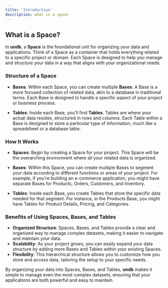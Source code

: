 ```yaml
---
title: 'Introduction'
description: what is a space
---
```


## What is a Space?

In **undb**, a **Space** is the foundational unit for organizing your data and applications. Think of a Space as a container that holds everything related to a specific project or domain. Each Space is designed to help you manage and structure your data in a way that aligns with your organizational needs.

### Structure of a Space

- **Bases**: Within each Space, you can create multiple **Bases**. A Base is a more focused collection of related data, akin to a database in traditional terms. Each Base is designed to handle a specific aspect of your project or business process.

- **Tables**: Inside each Base, you’ll find **Tables**. Tables are where your actual data resides, structured in rows and columns. Each Table within a Base is designed to store a particular type of information, much like a spreadsheet or a database table.

### How It Works

- **Spaces**: Begin by creating a Space for your project. This Space will be the overarching environment where all your related data is organized.

- **Bases**: Within this Space, you can create multiple Bases to segment your data according to different functions or areas of your project. For example, if you’re building an e-commerce application, you might have separate Bases for Products, Orders, Customers, and Inventory.

- **Tables**: Inside each Base, you create Tables that store the specific data needed for that segment. For instance, in the Products Base, you might have Tables for Product Details, Pricing, and Categories.

### Benefits of Using Spaces, Bases, and Tables

- **Organized Structure**: Spaces, Bases, and Tables provide a clear and organized way to manage complex datasets, making it easier to navigate and maintain your data.
- **Scalability**: As your project grows, you can easily expand your data structure by adding more Bases and Tables within your existing Spaces.
- **Flexibility**: This hierarchical structure allows you to customize how you store and access data, tailoring the setup to your specific needs.

By organizing your data into Spaces, Bases, and Tables, **undb** makes it simple to manage even the most complex datasets, ensuring that your applications are both powerful and easy to maintain.

